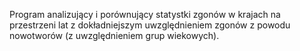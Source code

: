 Program analizujący i porównujący statystki zgonów w krajach na przestrzeni lat z dokładniejszym uwzględnieniem zgonów z powodu nowotworów (z uwzględnieniem grup wiekowych).

